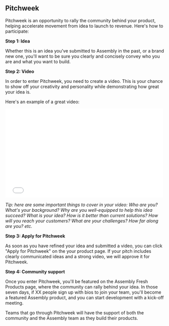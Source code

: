 ## Pitchweek

Pitchweek is an opportunity to rally the community behind your product, helping accelerate movement from idea to launch to revenue. Here's how to participate:

**Step 1:  Idea** 

Whether this is an idea you've submitted to Assembly in the past, or a brand new one, you'll want to be sure you clearly and concisely convey who you are and what  you want to build.

**Step 2: Video**

In order to enter Pitchweek, you need to create a video. This is your chance to show off your creativity and personality while demonstrating how great your idea is.

Here's an example of a great video:

<div>
<iframe src="//player.vimeo.com/video/102253176" width="500" height="281" frameborder="0" webkitallowfullscreen mozallowfullscreen allowfullscreen></iframe></div>

*Tip: here are some important things to cover in your video: Who are you? What's your background? Why are you well-equipped to help this idea succeed? What is your idea? How is it better than current solutions? How will you reach your customers? What are your challenges? How far along are you? etc.*

**Step 3: Apply for Pitchweek**

As soon as you have refined your idea and submitted a video, you can click "Apply for Pitchweek" on the your product page. If your pitch includes clearly communicated ideas and a strong video, we will approve it for Pitchweek.

**Step 4: Community support**

Once you enter Pitchweek, you'll be featured on the Assembly Fresh Products page, where the community can rally behind your idea. In those seven days, if XX people sign up with bios to join your team, you'll become a featured Assembly product, and you can start development with a kick-off meeting.

Teams that go through Pitchweek will have the support of both the community and the Assembly team as they build their products.

